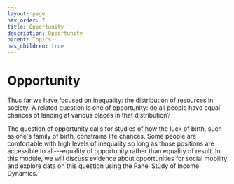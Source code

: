 ```yaml
---
layout: page
nav_order: 7
title: Opportunity
description: Opportunity
parent: Topics
has_children: true
---
```


# Opportunity

Thus far we have focused on inequality: the distribution of resources in society. A related question is one of opportunity: do all people have equal chances of landing at various places in that distribution?

The question of opportunity calls for studies of how the luck of birth, such as one's family of birth, constrains life chances. Some people are comfortable with high levels of inequality so long as those positions are accessible to all---equality of opportunity rather than equality of result. In this module, we will discuss evidence about opportunities for social mobility and explore data on this question using the Panel Study of Income Dynamics.
